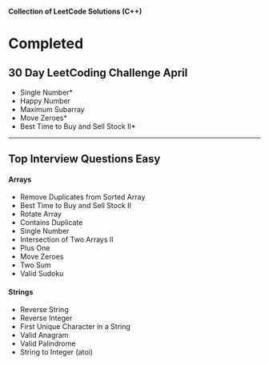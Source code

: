 #### Collection of LeetCode Solutions (C++)

# Completed

## 30 Day LeetCoding Challenge April
- Single Number*
- Happy Number
- Maximum Subarray
- Move Zeroes*
- Best Time to Buy and Sell Stock II*

---

## Top Interview Questions Easy
#### Arrays
- Remove Duplicates from Sorted Array
- Best Time to Buy and Sell Stock II
- Rotate Array
- Contains Duplicate
- Single Number
- Intersection of Two Arrays II
- Plus One
- Move Zeroes
- Two Sum
- Valid Sudoku

#### Strings
- Reverse String
- Reverse Integer
- First Unique Character in a String
- Valid Anagram
- Valid Palindrome
- String to Integer (atoi)

